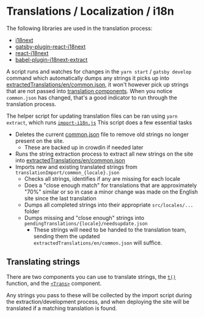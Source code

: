 # Translations / Localization / i18n

The following libraries are used in the translation process:

- [i18next](https://www.npmjs.com/package/i18next)
- [gatsby-plugin-react-i18next](https://www.npmjs.com/package/gatsby-plugin-react-i18next)
- [react-i18next](https://www.npmjs.com/package/react-i18next)
- [babel-plugin-i18next-extract](https://www.npmjs.com/package/babel-plugin-i18next-extract)

A script runs and watches for changes in the `yarn start` / `gatsby develop` command which automatically dumps any strings it picks up into [extractedTranslations/en/common.json](extractedTranslations/en/common.json), it won't however pick up strings that are not passed into [translation components](#Translating-strings). When you notice `common.json` has changed, that's a good indicator to run through the translation process.

The helper script for updating translation files can be ran using `yarn extract`, which runs [`import-i18n.js`](import-i18n.js)
This script does a few essential tasks

- Deletes the current [common.json](extractedTranslations/en/common.json) file to remove old strings no longer present on the site.
  - These are backed up in crowdin if needed later
- Runs the string extraction process to extract all new strings on the site into [extractedTranslations/en/common.json](extractedTranslations/en/common.json)
- Imports new and existing translated strings from `translationImport/common_{locale}.json`
  - Checks all strings, identifies if any are missing for each locale
  - Does a "close enough match" for translations that are approximately "70%" similar or so in case a minor change was made on the English site since the last translation
  - Dumps all completed strings into their appropriate `src/locales/...` folder
  - Dumps missing and "close enough" strings into `pendingTranslations/{locale}/needsupdate.json`
    - These strings will need to be handed to the translation team, sending them the updated `extractedTranslations/en/common.json` will suffice.

## Translating strings

There are two components you can use to translate strings, the [`t()`](https://react.i18next.com/latest/usetranslation-hook) function, and the [`<Trans>`](https://react.i18next.com/latest/trans-component) component.

Any strings you pass to these will be collected by the import script during the extraction/development process, and when deploying the site will be translated if a matching translation is found.
